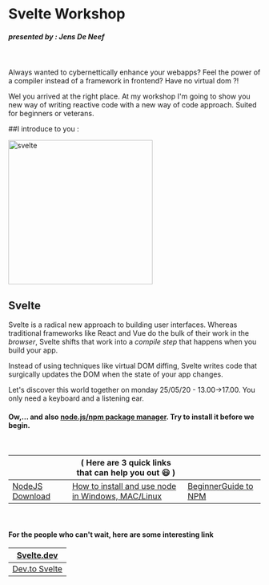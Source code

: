 # Svelte Workshop

##### presented by :  Jens De Neef
<br>

Always wanted to cybernettically enhance your webapps?  Feel the power of a compiler instead of a framework in frontend? Have no virtual dom ?!

 Wel you arrived at the right place. At my workshop I'm going to show you new way of writing reactive code with a new way of code approach. Suited for beginners or veterans.
 <br>


##I  introduce to you : 

 <img src="https://i2.wp.com/css-tricks.com/wp-content/uploads/2020/01/svelte-radiant.png?fit=1200%2C600&amp;ssl=1" alt="svelte" style="width: 30vw;display: flex;justify-content: center;" />

## Svelte

Svelte is a radical new approach to building user interfaces. Whereas traditional frameworks like React and Vue do the bulk of their work in  the *browser*, Svelte shifts that work into a *compile step* that happens when you build your app.

Instead of using techniques like virtual DOM diffing, Svelte writes code that  surgically updates the DOM when the state of your app changes.

Let's discover this world together on monday 25/05/20 - 13.00->17.00. You only need a keyboard and a listening ear.

#### Ow,... and also <u>**node.js/npm package manager**</u>. Try to install it before we begin. 
<br>

|                                                    | ( Here are 3 quick links that can help you out :smiley: )    |                                                              |
| -------------------------------------------------- | ------------------------------------------------------------ | ------------------------------------------------------------ |
| [NodeJS Download](https://nodejs.org/en/download/) | [How to install and use node in Windows, MAC/Linux](https://www.taniarascia.com/how-to-install-and-use-node-js-and-npm-mac-and-windows/) | [BeginnerGuide to NPM](https://www.sitepoint.com/beginners-guide-node-package-manager/) |
<br>

#### For the people who can't wait, here are some interesting link

| [Svelte.dev](https://svelte.dev/)        |
| ---------------------------------------- |
| [Dev.to Svelte](https://dev.to/t/svelte) |







 



